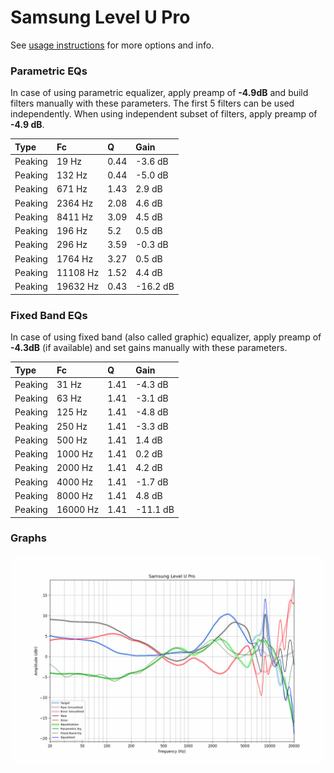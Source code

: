 # Samsung Level U Pro
See [usage instructions](https://github.com/jaakkopasanen/AutoEq#usage) for more options and info.

### Parametric EQs
In case of using parametric equalizer, apply preamp of **-4.9dB** and build filters manually
with these parameters. The first 5 filters can be used independently.
When using independent subset of filters, apply preamp of **-4.9 dB**.

| Type    | Fc       |    Q | Gain     |
|:--------|:---------|:-----|:---------|
| Peaking | 19 Hz    | 0.44 | -3.6 dB  |
| Peaking | 132 Hz   | 0.44 | -5.0 dB  |
| Peaking | 671 Hz   | 1.43 | 2.9 dB   |
| Peaking | 2364 Hz  | 2.08 | 4.6 dB   |
| Peaking | 8411 Hz  | 3.09 | 4.5 dB   |
| Peaking | 196 Hz   | 5.2  | 0.5 dB   |
| Peaking | 296 Hz   | 3.59 | -0.3 dB  |
| Peaking | 1764 Hz  | 3.27 | 0.5 dB   |
| Peaking | 11108 Hz | 1.52 | 4.4 dB   |
| Peaking | 19632 Hz | 0.43 | -16.2 dB |

### Fixed Band EQs
In case of using fixed band (also called graphic) equalizer, apply preamp of **-4.3dB**
(if available) and set gains manually with these parameters.

| Type    | Fc       |    Q | Gain     |
|:--------|:---------|:-----|:---------|
| Peaking | 31 Hz    | 1.41 | -4.3 dB  |
| Peaking | 63 Hz    | 1.41 | -3.1 dB  |
| Peaking | 125 Hz   | 1.41 | -4.8 dB  |
| Peaking | 250 Hz   | 1.41 | -3.3 dB  |
| Peaking | 500 Hz   | 1.41 | 1.4 dB   |
| Peaking | 1000 Hz  | 1.41 | 0.2 dB   |
| Peaking | 2000 Hz  | 1.41 | 4.2 dB   |
| Peaking | 4000 Hz  | 1.41 | -1.7 dB  |
| Peaking | 8000 Hz  | 1.41 | 4.8 dB   |
| Peaking | 16000 Hz | 1.41 | -11.1 dB |

### Graphs
![](./Samsung%20Level%20U%20Pro.png)